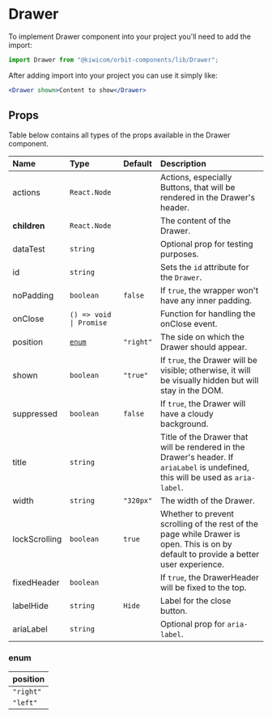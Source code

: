 # Drawer

To implement Drawer component into your project you'll need to add the import:

```jsx
import Drawer from "@kiwicom/orbit-components/lib/Drawer";
```

After adding import into your project you can use it simply like:

```jsx
<Drawer shown>Content to show</Drawer>
```

## Props

Table below contains all types of the props available in the Drawer component.

| Name          | Type                    | Default   | Description                                                                                                                           |
| :------------ | :---------------------- | :-------- | :------------------------------------------------------------------------------------------------------------------------------------ |
| actions       | `React.Node`            |           | Actions, especially Buttons, that will be rendered in the Drawer's header.                                                            |
| **children**  | `React.Node`            |           | The content of the Drawer.                                                                                                            |
| dataTest      | `string`                |           | Optional prop for testing purposes.                                                                                                   |
| id            | `string`                |           | Sets the `id` attribute for the `Drawer`.                                                                                             |
| noPadding     | `boolean`               | `false`   | If `true`, the wrapper won't have any inner padding.                                                                                  |
| onClose       | `() => void \| Promise` |           | Function for handling the onClose event.                                                                                              |
| position      | [`enum`](#enum)         | `"right"` | The side on which the Drawer should appear.                                                                                           |
| shown         | `boolean`               | `"true"`  | If `true`, the Drawer will be visible; otherwise, it will be visually hidden but will stay in the DOM.                                |
| suppressed    | `boolean`               | `false`   | If `true`, the Drawer will have a cloudy background.                                                                                  |
| title         | `string`                |           | Title of the Drawer that will be rendered in the Drawer's header. If `ariaLabel` is undefined, this will be used as `aria-label`.     |
| width         | `string`                | `"320px"` | The width of the Drawer.                                                                                                              |
| lockScrolling | `boolean`               | `true`    | Whether to prevent scrolling of the rest of the page while Drawer is open. This is on by default to provide a better user experience. |
| fixedHeader   | `boolean`               |           | If `true`, the DrawerHeader will be fixed to the top.                                                                                 |
| labelHide     | `string`                | `Hide`    | Label for the close button.                                                                                                           |
| ariaLabel     | `string`                |           | Optional prop for `aria-label`.                                                                                                       |

### enum

| position  |
| :-------- |
| `"right"` |
| `"left"`  |

